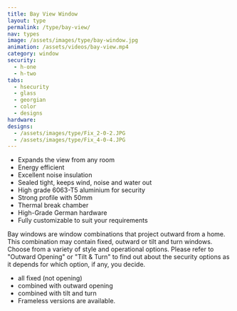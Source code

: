 ```yaml
---
title: Bay View Window
layout: type
permalink: /type/bay-view/
nav: types
image: /assets/images/type/bay-window.jpg
animation: /assets/videos/bay-view.mp4
category: window
security:
  - h-one
  - h-two
tabs:
  - hsecurity
  - glass
  - georgian
  - color
  - designs
hardware:
designs:
  - /assets/images/type/Fix_2-0-2.JPG
  - /assets/images/type/Fix_4-0-4.JPG
---
```


- Expands the view from any room
- Energy efficient
- Excellent noise insulation
- Sealed tight, keeps wind, noise and water out
- High grade 6063-T5 aluminium for security
- Strong profile with 50mm
- Thermal break chamber
- High-Grade German hardware
- Fully customizable to suit your requirements

Bay windows are window combinations that project outward from a home. This combination may contain fixed, outward or tilt and turn windows. Choose from a variety of style and operational options. Please refer to "Outward Opening" or "Tilt & Turn" to find out about the security options as it depends for which option, if any, you decide.

- all fixed (not opening)
- combined with outward opening
- combined with tilt and turn
- Frameless versions are available.
